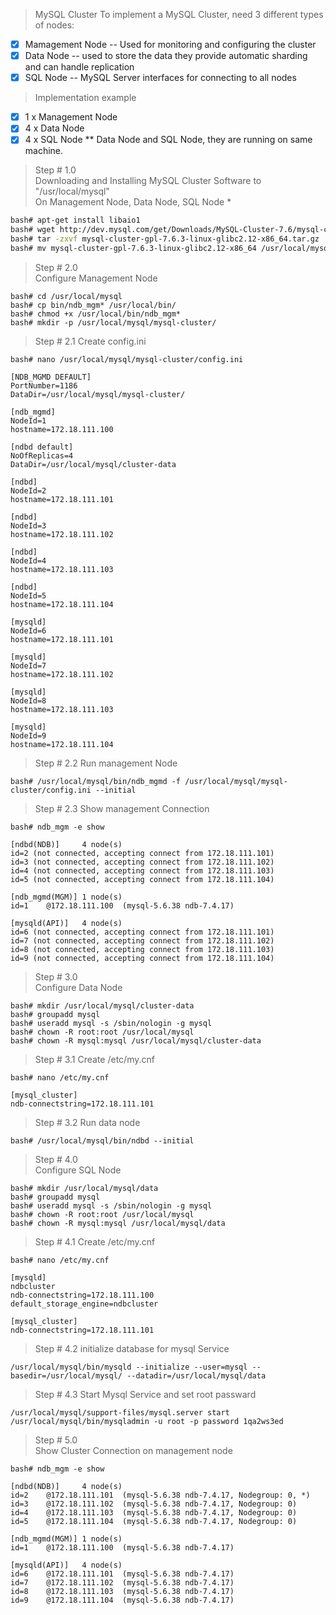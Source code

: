 >MySQL Cluster
To implement a MySQL Cluster, need 3 different types of nodes:
- [x] Mamagement Node -- Used for monitoring and configuring the cluster
- [x] Data Node -- used to store the data they provide automatic sharding and can handle replication
- [x] SQL Node -- MySQL Server interfaces for connecting to all nodes

> Implementation example
  - [x] 1 x Management Node
  - [x] 4 x Data Node
  - [x] 4 x SQL Node
  ** Data Node and SQL Node, they are running on same machine.
  
>Step # 1.0 <br />
Downloading and Installing MySQL Cluster Software to "/usr/local/mysql" <br />
On Management Node, Data Node, SQL Node *
```bash
bash# apt-get install libaio1
bash# wget http://dev.mysql.com/get/Downloads/MySQL-Cluster-7.6/mysql-cluster-gpl-7.6.3-linux-glibc2.12-x86_64.tar.gz
bash# tar -zxvf mysql-cluster-gpl-7.6.3-linux-glibc2.12-x86_64.tar.gz
bash# mv mysql-cluster-gpl-7.6.3-linux-glibc2.12-x86_64 /usr/local/mysql
```
>Step # 2.0 <br />
Configure Management Node
```
bash# cd /usr/local/mysql
bash# cp bin/ndb_mgm* /usr/local/bin/
bash# chmod +x /usr/local/bin/ndb_mgm*
bash# mkdir -p /usr/local/mysql/mysql-cluster/
```
>Step # 2.1 Create config.ini
```
bash# nano /usr/local/mysql/mysql-cluster/config.ini

[NDB_MGMD DEFAULT]
PortNumber=1186
DataDir=/usr/local/mysql/mysql-cluster/

[ndb_mgmd]
NodeId=1
hostname=172.18.111.100

[ndbd default]
NoOfReplicas=4
DataDir=/usr/local/mysql/cluster-data

[ndbd]
NodeId=2
hostname=172.18.111.101
   
[ndbd]
NodeId=3
hostname=172.18.111.102
   
[ndbd]
NodeId=4
hostname=172.18.111.103

[ndbd]
NodeId=5
hostname=172.18.111.104
   
[mysqld]
NodeId=6
hostname=172.18.111.101
   
[mysqld]
NodeId=7
hostname=172.18.111.102

[mysqld]
NodeId=8
hostname=172.18.111.103
   
[mysqld]
NodeId=9
hostname=172.18.111.104

```
> Step # 2.2 Run management Node
```Shell
bash# /usr/local/mysql/bin/ndb_mgmd -f /usr/local/mysql/mysql-cluster/config.ini --initial
```
> Step # 2.3 Show management Connection
```
bash# ndb_mgm -e show

[ndbd(NDB)]     4 node(s)
id=2 (not connected, accepting connect from 172.18.111.101)
id=3 (not connected, accepting connect from 172.18.111.102)
id=4 (not connected, accepting connect from 172.18.111.103)
id=5 (not connected, accepting connect from 172.18.111.104)

[ndb_mgmd(MGM)] 1 node(s)
id=1    @172.18.111.100  (mysql-5.6.38 ndb-7.4.17)

[mysqld(API)]   4 node(s)
id=6 (not connected, accepting connect from 172.18.111.101)
id=7 (not connected, accepting connect from 172.18.111.102)
id=8 (not connected, accepting connect from 172.18.111.103)
id=9 (not connected, accepting connect from 172.18.111.104)

```
>Step # 3.0 <br />
Configure Data Node
```
bash# mkdir /usr/local/mysql/cluster-data
bash# groupadd mysql
bash# useradd mysql -s /sbin/nologin -g mysql
bash# chown -R root:root /usr/local/mysql
bash# chown -R mysql:mysql /usr/local/mysql/cluster-data
```
>Step # 3.1 Create /etc/my.cnf
```
bash# nano /etc/my.cnf

[mysql_cluster]
ndb-connectstring=172.18.111.101
```
>Step # 3.2 Run data node
```
bash# /usr/local/mysql/bin/ndbd --initial
```
> Step # 4.0 <br />
Configure SQL Node
```
bash# mkdir /usr/local/mysql/data
bash# groupadd mysql
bash# useradd mysql -s /sbin/nologin -g mysql
bash# chown -R root:root /usr/local/mysql
bash# chown -R mysql:mysql /usr/local/mysql/data
```
>Step # 4.1 Create /etc/my.cnf
```
bash# nano /etc/my.cnf

[mysqld]
ndbcluster
ndb-connectstring=172.18.111.100
default_storage_engine=ndbcluster

[mysql_cluster]
ndb-connectstring=172.18.111.101

```
>Step # 4.2 initialize database for mysql Service
```
/usr/local/mysql/bin/mysqld --initialize --user=mysql --basedir=/usr/local/mysql/ --datadir=/usr/local/mysql/data
```
>Step # 4.3 Start Mysql Service and set root passward
```
/usr/local/mysql/support-files/mysql.server start
/usr/local/mysql/bin/mysqladmin -u root -p password 1qa2ws3ed
```
>Step # 5.0 <br />
>Show Cluster Connection on management node
```
bash# ndb_mgm -e show

[ndbd(NDB)]     4 node(s)
id=2    @172.18.111.101  (mysql-5.6.38 ndb-7.4.17, Nodegroup: 0, *)
id=3    @172.18.111.102  (mysql-5.6.38 ndb-7.4.17, Nodegroup: 0)
id=4    @172.18.111.103  (mysql-5.6.38 ndb-7.4.17, Nodegroup: 0)
id=5    @172.18.111.104  (mysql-5.6.38 ndb-7.4.17, Nodegroup: 0)

[ndb_mgmd(MGM)] 1 node(s)
id=1    @172.18.111.100  (mysql-5.6.38 ndb-7.4.17)

[mysqld(API)]   4 node(s)
id=6    @172.18.111.101  (mysql-5.6.38 ndb-7.4.17)
id=7    @172.18.111.102  (mysql-5.6.38 ndb-7.4.17)
id=8    @172.18.111.103  (mysql-5.6.38 ndb-7.4.17)
id=9    @172.18.111.104  (mysql-5.6.38 ndb-7.4.17)
```
